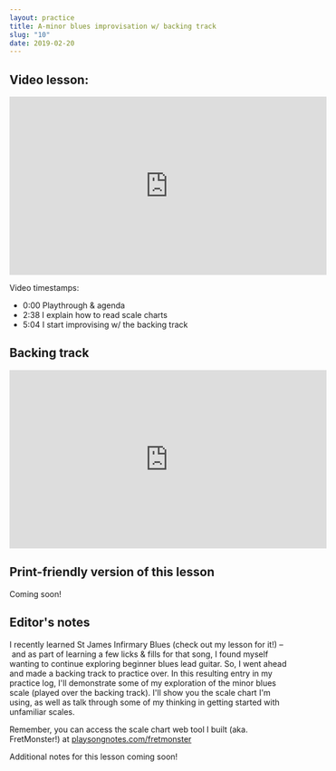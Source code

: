 ```yaml
---
layout: practice
title: A-minor blues improvisation w/ backing track
slug: "10"
date: 2019-02-20
---
```


<!-- patreon_lesson_available: true
patreon_lesson_url: https://www.patreon.com/posts/24194426 -->

## Video lesson:

<iframe width="560" height="315" src="https://www.youtube.com/embed/9_dRhqBe91s?showinfo=0" frameborder="0" allowfullscreen></iframe>

Video timestamps:

- 0:00 Playthrough & agenda
- 2:38  I explain how to read scale charts 
- 5:04  I start improvising w/ the backing track

## Backing track

<iframe width="560" height="315" src="https://www.youtube.com/embed/1pdI3_nqJO8?showinfo=0" frameborder="0" allowfullscreen></iframe>

<!-- Coming soon! -->

## Print-friendly version of this lesson

<!-- For a print-ready PDF of this lesson, [become a supporter on my Patreon page](https://www.patreon.com/posts/24194426/). For a few bucks a month, you get access to PDFs of all my new lessons. -->

Coming soon!

## Editor's notes

I recently learned St James Infirmary Blues (check out my lesson for it!) – and as part of learning a few licks & fills for that song, I found myself wanting to continue exploring beginner blues lead guitar. So, I went ahead and made a backing track to practice over. In this resulting entry in my practice log, I'll demonstrate some of my exploration of the minor blues scale (played over the backing track). I'll show you the scale chart I'm using, as well as talk through some of my thinking in getting started with unfamiliar scales.

Remember, you can access the scale chart web tool I built (aka. FretMonster!) at [playsongnotes.com/fretmonster](http://playsongnotes.com/fretmonster)

Additional notes for this lesson coming soon!
